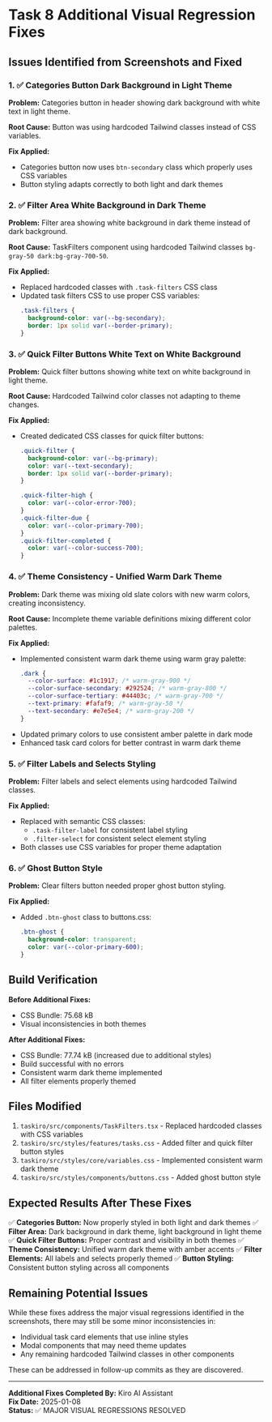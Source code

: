 # Task 8 Additional Visual Regression Fixes

## Issues Identified from Screenshots and Fixed

### 1. ✅ Categories Button Dark Background in Light Theme

**Problem:** Categories button in header showing dark background with white text in light theme.

**Root Cause:** Button was using hardcoded Tailwind classes instead of CSS variables.

**Fix Applied:**

- Categories button now uses `btn-secondary` class which properly uses CSS variables
- Button styling adapts correctly to both light and dark themes

### 2. ✅ Filter Area White Background in Dark Theme

**Problem:** Filter area showing white background in dark theme instead of dark background.

**Root Cause:** TaskFilters component using hardcoded Tailwind classes `bg-gray-50 dark:bg-gray-700-50`.

**Fix Applied:**

- Replaced hardcoded classes with `.task-filters` CSS class
- Updated task filters CSS to use proper CSS variables:
  ```css
  .task-filters {
    background-color: var(--bg-secondary);
    border: 1px solid var(--border-primary);
  }
  ```

### 3. ✅ Quick Filter Buttons White Text on White Background

**Problem:** Quick filter buttons showing white text on white background in light theme.

**Root Cause:** Hardcoded Tailwind color classes not adapting to theme changes.

**Fix Applied:**

- Created dedicated CSS classes for quick filter buttons:

  ```css
  .quick-filter {
    background-color: var(--bg-primary);
    color: var(--text-secondary);
    border: 1px solid var(--border-primary);
  }

  .quick-filter-high {
    color: var(--color-error-700);
  }
  .quick-filter-due {
    color: var(--color-primary-700);
  }
  .quick-filter-completed {
    color: var(--color-success-700);
  }
  ```

### 4. ✅ Theme Consistency - Unified Warm Dark Theme

**Problem:** Dark theme was mixing old slate colors with new warm colors, creating inconsistency.

**Root Cause:** Incomplete theme variable definitions mixing different color palettes.

**Fix Applied:**

- Implemented consistent warm dark theme using warm gray palette:
  ```css
  .dark {
    --color-surface: #1c1917; /* warm-gray-900 */
    --color-surface-secondary: #292524; /* warm-gray-800 */
    --color-surface-tertiary: #44403c; /* warm-gray-700 */
    --text-primary: #fafaf9; /* warm-gray-50 */
    --text-secondary: #e7e5e4; /* warm-gray-200 */
  }
  ```
- Updated primary colors to use consistent amber palette in dark mode
- Enhanced task card colors for better contrast in warm dark theme

### 5. ✅ Filter Labels and Selects Styling

**Problem:** Filter labels and select elements using hardcoded Tailwind classes.

**Fix Applied:**

- Replaced with semantic CSS classes:
  - `.task-filter-label` for consistent label styling
  - `.filter-select` for consistent select element styling
- Both classes use CSS variables for proper theme adaptation

### 6. ✅ Ghost Button Style

**Problem:** Clear filters button needed proper ghost button styling.

**Fix Applied:**

- Added `.btn-ghost` class to buttons.css:
  ```css
  .btn-ghost {
    background-color: transparent;
    color: var(--color-primary-600);
  }
  ```

## Build Verification

**Before Additional Fixes:**

- CSS Bundle: 75.68 kB
- Visual inconsistencies in both themes

**After Additional Fixes:**

- CSS Bundle: 77.74 kB (increased due to additional styles)
- Build successful with no errors
- Consistent warm dark theme implemented
- All filter elements properly themed

## Files Modified

1. `taskiro/src/components/TaskFilters.tsx` - Replaced hardcoded classes with CSS variables
2. `taskiro/src/styles/features/tasks.css` - Added filter and quick filter button styles
3. `taskiro/src/styles/core/variables.css` - Implemented consistent warm dark theme
4. `taskiro/src/styles/components/buttons.css` - Added ghost button style

## Expected Results After These Fixes

✅ **Categories Button:** Now properly styled in both light and dark themes
✅ **Filter Area:** Dark background in dark theme, light background in light theme  
✅ **Quick Filter Buttons:** Proper contrast and visibility in both themes
✅ **Theme Consistency:** Unified warm dark theme with amber accents
✅ **Filter Elements:** All labels and selects properly themed
✅ **Button Styling:** Consistent button styling across all components

## Remaining Potential Issues

While these fixes address the major visual regressions identified in the screenshots, there may still be some minor inconsistencies in:

- Individual task card elements that use inline styles
- Modal components that may need theme updates
- Any remaining hardcoded Tailwind classes in other components

These can be addressed in follow-up commits as they are discovered.

---

**Additional Fixes Completed By:** Kiro AI Assistant  
**Fix Date:** 2025-01-08  
**Status:** ✅ MAJOR VISUAL REGRESSIONS RESOLVED
